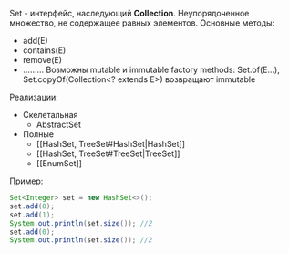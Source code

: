 Set - интерфейс, наследующий **Collection**. Неупорядоченное множество, не содержащее равных элементов.
Основные методы:
* add(E)
* contains(E)
* remove(E)
* .........
Возможны mutable и immutable
 factory methods: Set.of(E...), Set.copyOf(Collection\<? extends E>) возвращают immutable

Реализации:
* Скелетальная
	* AbstractSet
* Полные
	* [[HashSet, TreeSet#HashSet|HashSet]]
	* [[HashSet, TreeSet#TreeSet|TreeSet]]
	* [[EnumSet]]

Пример:
```java
Set<Integer> set = new HashSet<>();
set.add(0);
set.add(1);
System.out.println(set.size()); //2
set.add(0);
System.out.println(set.size()); //2
```